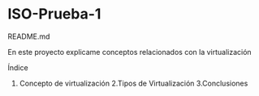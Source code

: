 # ISO-Prueba-1

README.md

En este proyecto explicame conceptos relacionados con la virtualización

Índice

1. Concepto de virtualización
2.Tipos de Virtualización
3.Conclusiones
